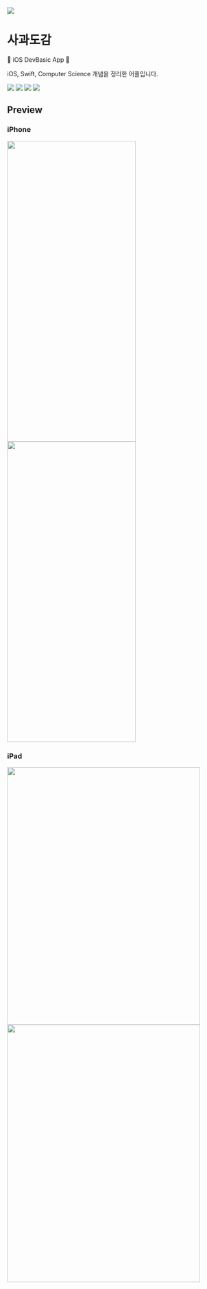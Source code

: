 <img src="https://capsule-render.vercel.app/api?type=Rounded&color=FA8072&height=300&section=header&text=사과도감%20&fontSize=90&fontColor=ffffff" />
 
 # 사과도감
<p>🍎 iOS DevBasic App 🍎</p>
<p>iOS, Swift, Computer Science 개념을 정리한 어플입니다.</p>
<p>
<img src="https://img.shields.io/badge/SwfitUI -007bff?style=flat&logo=Swift&logoColor=white">
<img src="https://img.shields.io/badge/Swfit -F05138?style=flat&logo=Swift&logoColor=white">
<img src="https://img.shields.io/badge/16.0+ -FFF5EE?style=flat&logo=iOS&logoColor=black">
<img src="https://img.shields.io/badge/Computer Science -F0FFF0?style=flat&logo=gnometerminal&logoColor=black">
</p>

## Preview

### iPhone
<img src="https://github.com/kyechan99/capsule-render/assets/96559947/40cbdc60-e694-468a-ad07-24821dd7d6f6" width="300" height="700">
<img src="https://github.com/kyechan99/capsule-render/assets/96559947/5e05b274-b6f4-4f92-ba48-4ff1b6a28575" width="300" height="700">

### iPad

<img src="https://github.com/kyechan99/capsule-render/assets/96559947/0407febe-2566-42b7-b0ee-fb128dc6cc01" width="450" height="600">
<img src="https://github.com/kyechan99/capsule-render/assets/96559947/b99fda81-548f-4b80-862e-9ee5df0c8454" width="450" height="600">
